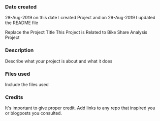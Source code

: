 ### Date created
28-Aug-2019 on this date I created Project and on 29-Aug-2019 I updated the README file

Replace the Project Title
This Project is Related to Bike Share Analysis Project

### Description
Describe what your project is about and what it does

### Files used
Include the files used

### Credits
It's important to give proper credit. Add links to any repo that inspired you or blogposts you consulted.
